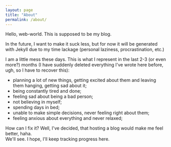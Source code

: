```yaml
---
layout: page
title: "About"
permalink: /about/
---
```


Hello, web-world. This is supposed to be my blog.  

In the future, I want to make it suck less, but for now it will be generated with Jekyll due to my time lackage (personal laziness, procrastination, etc.)  

I am a little mess these days. This is what I represent in the last 2-3 (or even more?) months (I have suddenly deleted everything I've wrote here before, ugh, so I have to recover this):  

- planning a lot of new things, getting excited about them and leaving them hanging, getting sad about it;
- being constantly tired and done;
- feeling sad about being a bad person;
- not believing in myself;
- spending days in bed;
- unable to make simple decisions, never feeling right about them;
- feeling anxious about everything and never relaxed;

How can I fix it? Well, I've decided, that hosting a blog would make me feel better, haha.  
We'll see. I hope, I'll keep tracking progress here.

